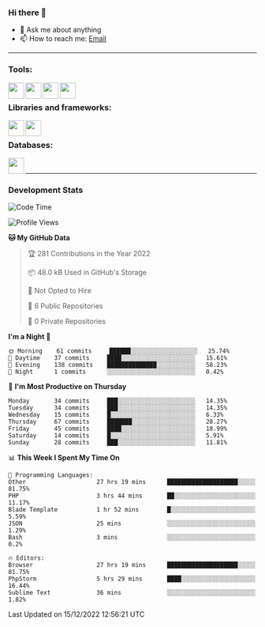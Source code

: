 ### Hi there 👋

<!-- - 🔭 I’m currently working on [huyviet] -->
- 💬 Ask me about anything
- 📫 How to reach me: [Email]
<!-- - ⚡ Fun fact: abc -->

---

### Tools:
<img align='left' height="32" width="32" src="https://cdn.jsdelivr.net/npm/simple-icons@4.8.0/icons/phpstorm.svg" />
<img align='left' height="32" width="32" src="https://cdn.jsdelivr.net/npm/simple-icons@4.8.0/icons/sublimetext.svg" />
<img align='left' height="32" width="32" src="https://cdn.jsdelivr.net/npm/simple-icons@4.8.0/icons/laragon.svg" />
<img align='left' height="32" width="32" src="https://cdn.jsdelivr.net/npm/simple-icons@4.8.0/icons/xampp.svg" />
<br>

### Libraries and frameworks:
<img align='left' height="32" width="32" src="https://cdn.jsdelivr.net/npm/simple-icons@4.8.0/icons/laravel.svg" />
<img align='left' height="32" width="32" src="https://cdn.jsdelivr.net/npm/simple-icons@4.8.0/icons/jquery.svg" />
<br>

### Databases:
<img align='left' height="32" width="32" src="https://cdn.jsdelivr.net/npm/simple-icons@4.8.0/icons/mysql.svg" />
<br>

---
### Development Stats
<!--START_SECTION:waka-->
![Code Time](http://img.shields.io/badge/Code%20Time-530%20hrs%2014%20mins-blue)

![Profile Views](http://img.shields.io/badge/Profile%20Views-75-blue)

**🐱 My GitHub Data** 

> 🏆 281 Contributions in the Year 2022
 > 
> 📦 48.0 kB Used in GitHub's Storage 
 > 
> 🚫 Not Opted to Hire
 > 
> 📜 6 Public Repositories 
 > 
> 🔑 0 Private Repositories  
 > 
**I'm a Night 🦉** 

```text
🌞 Morning    61 commits     ██████░░░░░░░░░░░░░░░░░░░   25.74% 
🌆 Daytime    37 commits     ████░░░░░░░░░░░░░░░░░░░░░   15.61% 
🌃 Evening    138 commits    ██████████████░░░░░░░░░░░   58.23% 
🌙 Night      1 commits      ░░░░░░░░░░░░░░░░░░░░░░░░░   0.42%

```
📅 **I'm Most Productive on Thursday** 

```text
Monday       34 commits     ███░░░░░░░░░░░░░░░░░░░░░░   14.35% 
Tuesday      34 commits     ███░░░░░░░░░░░░░░░░░░░░░░   14.35% 
Wednesday    15 commits     █░░░░░░░░░░░░░░░░░░░░░░░░   6.33% 
Thursday     67 commits     ███████░░░░░░░░░░░░░░░░░░   28.27% 
Friday       45 commits     ████░░░░░░░░░░░░░░░░░░░░░   18.99% 
Saturday     14 commits     █░░░░░░░░░░░░░░░░░░░░░░░░   5.91% 
Sunday       28 commits     ███░░░░░░░░░░░░░░░░░░░░░░   11.81%

```


📊 **This Week I Spent My Time On** 

```text
💬 Programming Languages: 
Other                    27 hrs 19 mins      ████████████████████░░░░░   81.75% 
PHP                      3 hrs 44 mins       ██░░░░░░░░░░░░░░░░░░░░░░░   11.17% 
Blade Template           1 hr 52 mins        █░░░░░░░░░░░░░░░░░░░░░░░░   5.59% 
JSON                     25 mins             ░░░░░░░░░░░░░░░░░░░░░░░░░   1.29% 
Bash                     3 mins              ░░░░░░░░░░░░░░░░░░░░░░░░░   0.2%

🔥 Editors: 
Browser                  27 hrs 19 mins      ████████████████████░░░░░   81.75% 
PhpStorm                 5 hrs 29 mins       ████░░░░░░░░░░░░░░░░░░░░░   16.44% 
Sublime Text             36 mins             ░░░░░░░░░░░░░░░░░░░░░░░░░   1.82%

```


 Last Updated on 15/12/2022 12:56:21 UTC
<!--END_SECTION:waka-->

[huyviet]: https://huyviet.vn/
[EMAIl]: https://mail.google.com/mail/u/0/?fs=1&tf=cm&source=mailto&to=huynguyenviet0110@gmail.com
